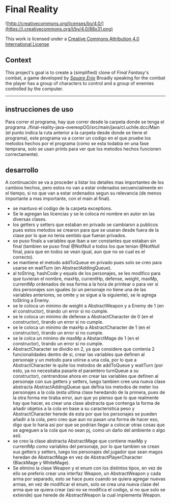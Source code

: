 Final Reality
=============

![http://creativecommons.org/licenses/by/4.0/](https://i.creativecommons.org/l/by/4.0/88x31.png)

This work is licensed under a 
[Creative Commons Attribution 4.0 International License](http://creativecommons.org/licenses/by/4.0/)

Context
-------

This project's goal is to create a (simplified) clone of _Final Fantasy_'s combat, a game developed
by [_Square Enix_](https://www.square-enix.com)
Broadly speaking for the combat the player has a group of characters to control and a group of 
enemies controlled by the computer.

---

## instrucciones de uso

Para correr el programa, hay que correr desde la carpeta donde se tenga el programa
./final-reality-java-overexpOG/src/main/java/cl.uchile.dcc/Main (el punto indica la ruta anterior
a la carpeta desde donde se tiene el programa), este programa va a correr un codigo en el que pruebe
los metodos hechos por el programa (como se esta todabia en una fase temprana, solo se usan prints
para ver que los metodos hechos funcionen correctamente).

## desarrollo

A continuación se va a proceder a listar los detalles mas importantes de los cambios hechos, pero estos no
van a estar ordenados secuencialmente en el tiempo, si no que van a estar ordenados segun su relevancia
(de menos importante a mas importante, con el main al final).

- se mantuvo el codigo de la carpeta exceptions.
- Se le agregan las licencias y se le coloca mi nombre en autor en las diversas clases.
- los getters y setters que estaban en privado se cambiaron a publicos pues estos metodos se crearon para que
  se usaran desde fuera de la clase por lo que no tenia sentido que fueran privados.
- se puso finals a variables que iban a ser constantes que estaban sin final (tambien se puso final @NotNull
  a todos los que tenian @NotNull final, para que en todos se vean igual, aun que no se cual es el correcto).
- se mantiene el metodo addToQueue en privado pues solo se creo para usarse en waitTurn (en AbstractAddingQueue).
- al toString, hashCode y equals de los personajes, se les modifico para que tuvieran el nombre, maxHp, currentHp,
  defense, weight, maxMp, currentMp ordenados de esa forma a la hora de printear o para ver si dos personajes son 
  iguales (si un personaje no tiene una de las variables anteriores, se omite y se sigue a la siguiente), se le
  agrega toString a Enemy.
- se le coloca un minimo de weight a AbstractWeapon y a Enemy de 1 (en el constructor), tirando un error 
  si no cumple.
- se le coloca un minimo de defense a AbstractCharacter de 0 (en el constructor), tirando un error si no cumple.
- se le coloca un minimo de maxHp a AbstractCharacter de 1 (en el constructor), tirando un error si no cumple.
- se le colca un minimo de maxMp a AbstarctMage de 1 (en el constructor), tirando un error si no cumple.
- AbstractCharacter se dividio en 2, ya que considere que contenia 2 funcionalidades dentro de si, crear
  las variables que definen al personaje y un metodo para unirse a una cola, por lo que a AbstractCharacter le
  quite los metodos de addToQueue y waitTurn (por esto, ya no necesitaba pasarle el paramtero turnQueue a su
  constructor), centrandose ahora en crear las variables que definen al personaje con sus getters y setters,
  luego tambien cree una nueva clase abstracta AbstractAddingQueue que defina los metodos de meter los personajes
  a la cola (esta ultima clase heredando de la primera, pues de la otra forma me tiraba error, aun que yo pienso
  que lo que realmente hay que hacer, es crear una clase abstracta que contenga la forma de añadir objetos a la
  cola en base a su caracteristica peso y AbstractCharacter herede de esta por que los personajes se pueden añadir
  a la cola, pero creo que aun no pasan una forma de hacer eso, digo que lo haria asi por que se podrian llegar a 
  colocar otras cosas que se agreguen a la cola que no sean pj, como un daño del ambiente o algo asi).
- se creo la clase abstracta AbstractMage que contiene maxMp y currentMp como variables del personaje, por lo que
  tambien se crean sus getters y setters, luego los personajes del jugador que sean magos heredan de AbstractMage 
  en vez de AbstractPlayerCharacter (BlackMage y WhiteMage).
- Se elimino la clase Weapon y el enum con los distintos tipos, en vez de ello se preferio crear una interfaz Weapon,
  un AbstractWeapon y cada arma por separado, esto se hace pues cuando se quiera agregar nuevas armas, en vez de
  modificar el enum, solo se crea una nueva clase del arma que se quiera crear (asi no se modifica el codigo, si no 
  que solo se extiende) que herede de AbstractWeapon la cual implementa Weapon.